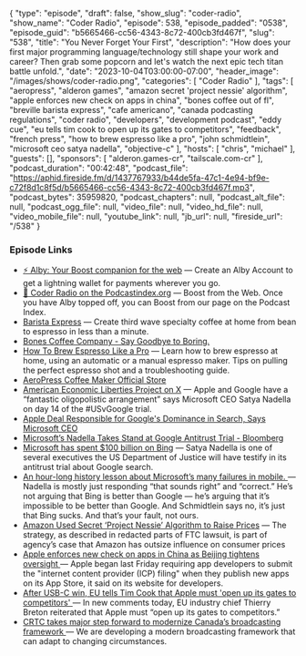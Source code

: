 {
  "type": "episode",
  "draft": false,
  "show_slug": "coder-radio",
  "show_name": "Coder Radio",
  "episode": 538,
  "episode_padded": "0538",
  "episode_guid": "b5665466-cc56-4343-8c72-400cb3fd467f",
  "slug": "538",
  "title": "You Never Forget Your First",
  "description": "How does your first major programming language/technology still shape your work and career? Then grab some popcorn and let's watch the next epic tech titan battle unfold.",
  "date": "2023-10-04T03:00:00-07:00",
  "header_image": "/images/shows/coder-radio.png",
  "categories": [
    "Coder Radio"
  ],
  "tags": [
    "aeropress",
    "alderon games",
    "amazon secret 'project nessie' algorithm",
    "apple enforces new check on apps in china",
    "bones coffee out of fl",
    "breville barista express",
    "cafe americano",
    "canada podcasting regulations",
    "coder radio",
    "developers",
    "development podcast",
    "eddy cue",
    "eu tells tim cook to open up its gates to competitors",
    "feedback",
    "french press",
    "how to brew espresso like a pro",
    "john schmidtlein",
    "microsoft ceo satya nadella",
    "objective-c"
  ],
  "hosts": [
    "chris",
    "michael"
  ],
  "guests": [],
  "sponsors": [
    "alderon.games-cr",
    "tailscale.com-cr"
  ],
  "podcast_duration": "00:42:48",
  "podcast_file": "https://aphid.fireside.fm/d/1437767933/b44de5fa-47c1-4e94-bf9e-c72f8d1c8f5d/b5665466-cc56-4343-8c72-400cb3fd467f.mp3",
  "podcast_bytes": 35959820,
  "podcast_chapters": null,
  "podcast_alt_file": null,
  "podcast_ogg_file": null,
  "video_file": null,
  "video_hd_file": null,
  "video_mobile_file": null,
  "youtube_link": null,
  "jb_url": null,
  "fireside_url": "/538"
}


### Episode Links

  * [⚡ Alby: Your Boost companion for the web](https://getalby.com/ "⚡ Alby: Your Boost companion for the web") — Create an Alby Account to get a lightning wallet for payments wherever you go. 
  * [🎉 Coder Radio on the Podcastindex.org](https://podcastindex.org/podcast/487548 "🎉 Coder Radio on the Podcastindex.org") — Boost from the Web. Once you have Alby topped off, you can Boost from our page on the Podcast Index.
  * [Barista Express](https://www.breville.com/us/en/products/espresso/bes870.html?sku=BES870XL "Barista Express") — Create third wave specialty coffee at home from bean to espresso in less than a minute.
  * [Bones Coffee Company - Say Goodbye to Boring.](https://www.bonescoffee.com/ "Bones Coffee Company - Say Goodbye to Boring.")
  * [How To Brew Espresso Like a Pro](https://coffeeaffection.com/how-to-make-espresso/ "How To Brew Espresso Like a Pro") — Learn how to brew espresso at home, using an automatic or a manual espresso maker. Tips on pulling the perfect espresso shot and a troubleshooting guide.
  * [AeroPress Coffee Maker Official Store](https://aeropress.com/ "AeroPress Coffee Maker Official Store")
  * [American Economic Liberties Project on X](https://twitter.com/econliberties/status/1708887508581331073 "American Economic Liberties Project on X") — Apple and Google have a “fantastic oligopolistic arrangement” says Microsoft CEO Satya Nadella on day 14 of the #USvGoogle trial. 
  * [Apple Deal Responsible for Google's Dominance in Search, Says Microsoft CEO](https://www.macrumors.com/2023/10/02/microsoft-ceo-on-apple-goole-search-deal/ "Apple Deal Responsible for Google's Dominance in Search, Says Microsoft CEO")
  * [Microsoft’s Nadella Takes Stand at Google Antitrust Trial - Bloomberg](https://www.bloomberg.com/news/articles/2023-10-02/microsoft-s-nadella-calls-search-choice-bogus-in-google-trial?leadSource=uverify%20wall "Microsoft’s Nadella Takes Stand at Google Antitrust Trial - Bloomberg")
  * [Microsoft has spent $100 billion on Bing](https://www.windowscentral.com/microsoft/microsoft-has-invested-dollar100-billion-in-bing-says-satya-nadella-during-google-antitrust-trial "Microsoft has spent $100 billion on Bing") — Satya Nadella is one of several executives the US Department of Justice will have testify in its antitrust trial about Google search.
  * [An hour-long history lesson about Microsoft’s many failures in mobile. ](https://www.theverge.com/2023/10/2/23899962/an-hour-long-history-lesson-about-microsofts-many-failures-in-mobile "An hour-long history lesson about Microsoft’s many failures in mobile. ") — Nadella is mostly just responding “that sounds right” and “correct.” He’s not arguing that Bing is better than Google — he’s arguing that it’s impossible to be better than Google. And Schmidtlein says no, it’s just that Bing sucks. And that’s your fault, not ours.
  * [Amazon Used Secret ‘Project Nessie’ Algorithm to Raise Prices](https://www.wsj.com/business/retail/amazon-used-secret-project-nessie-algorithm-to-raise-prices-6c593706 "Amazon Used Secret ‘Project Nessie’ Algorithm to Raise Prices") — The strategy, as described in redacted parts of FTC lawsuit, is part of agency’s case that Amazon has outsize influence on consumer prices
  * [Apple enforces new check on apps in China as Beijing tightens oversight ](https://www.reuters.com/technology/apple-enforces-new-check-apps-china-beijing-tightens-oversight-2023-10-03/ "Apple enforces new check on apps in China as Beijing tightens oversight ") — Apple began last Friday requiring app developers to submit the "internet content provider (ICP) filing" when they publish new apps on its App Store, it said on its website for developers.
  * [After USB-C win, EU tells Tim Cook that Apple must 'open up its gates to competitors' ](https://9to5mac.com/2023/09/26/tim-cook-eu-app-store-laws/ "After USB-C win, EU tells Tim Cook that Apple must 'open up its gates to competitors' ") — In new comments today, EU industry chief Thierry Breton reiterated that Apple must “open up its gates to competitors.” 
  * [CRTC takes major step forward to modernize Canada’s broadcasting framework ](https://www.canada.ca/en/radio-television-telecommunications/news/2023/09/crtc-takes-major-step-forward-to-modernize-canadas-broadcasting-framework.html "CRTC takes major step forward to modernize Canada’s broadcasting framework ") — We are developing a modern broadcasting framework that can adapt to changing circumstances.



